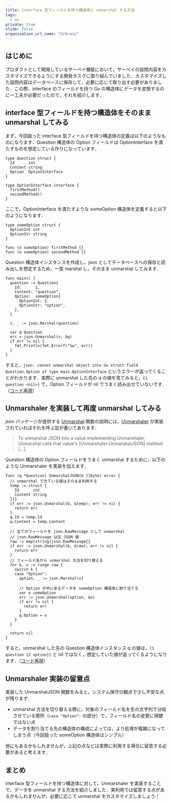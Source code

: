 ```yaml
---
title: interface 型フィールドを持つ構造体に unmarshal する方法
tags:
  - Go
private: true
slide: false
organization_url_name: "hrbrain"
---
```


## はじめに
プロダクトとして開発しているサーベイ機能において，サーベイの設問内容をカスタマイズできるようにする開発タスクに取り組んでいました．カスタマイズした設問内容はデータベースに保存して，必要に応じて取り出す必要がありました．この際，interface のフィールドを持つ Go の構造体にデータを変換するのに一工夫が必要だったので，それを紹介します．

## interface 型フィールドを持つ構造体をそのまま unmarshal してみる
まず，今回扱った interface 型フィールドを持つ構造体の定義は以下のようなものになります．Question 構造体の Option フィールドは OptionInterface を満たすものを想定している作りになっています．
```golang
type Question struct {
  Id      int
  Content string
  Option  OptionInterface
}

type OptionInterface interface {
  firstMethod()
  secondMethod()
}
```

ここで，OptionInterface を満たすような someOption 構造体を定義すると以下のようになります．
```golang
type someOption struct {
  OptionInt int
  OptionStr string
}

func (o someOption) firstMethod {}
func (o someOption) secondMethod {}
```

Question 構造体インスタンスを作成し，json としてデータベースへの保存と読み出しを想定するため，一度 marshal し，そのまま unmarshal してみます．
```golang
func main() {
  question := Question{
    Id:      1,
    Content: "question",
    Option:  someOption{
      OptionInt: 2,
      OptionStr: "option",
    },
  }

  v, _ := json.Marshal(question)

  var q Question
  err = json.Unmarshal(v, &q)
  if err != nil {
    fmt.Println(fmt.Errorf("%w", err))
  }
}
```

すると，`json: cannot unmarshal object into Go struct field Question.Option of type main.OptionInterface` というエラーが返ってくることがわかります．実際に unmarshal した先の q の値を見てみると，`{1 question <nil>}` で，Option フィールドが nil でうまく読み出せていないです．（[コード再現](https://go.dev/play/p/e3Cruwq1F0x)）

## Unmarshaler を実装して再度 unmarshal してみる
json パッケージが提供する [Unmarshal](https://pkg.go.dev/encoding/json#Unmarshal) 関数の説明には，[Unmarshaler](https://pkg.go.dev/encoding/json#Unmarshaler) が実装されていればそれを呼ぶ旨が書いてあります．
> To unmarshal JSON into a value implementing Unmarshaler, Unmarshal calls that value's [Unmarshaler.UnmarshalJSON] method [...].

Question 構造体の Option フィールドをうまく unmarshal するために，以下のような Unmarshaler を実装を加えます．
```golang
func (q *Question) UnmarshalJSON(b []byte) error {
  // unmarshal できている値はそのまま利用する
  temp := struct {
    Id      int
    Content string
  }{}
  if err := json.Unmarshal(b, &temp); err != nil {
    return err
  }
  q.Id = temp.Id
  q.Content = temp.Content

  // 全てのフィールドを json.RawMessage として unmarshal
  // json.RawMessage は生 JSON 値
  raw := map[string]json.RawMessage{}
  if err := json.Unmarshal(b, &raw); err != nil {
    return err
  }
  // フィールド名から unmarshal 方法を切り替える
  for k, v := range raw {
    switch k {
    case "Option":
      option, _ := json.Marshal(v)

      // Option の中にあるデータを someOption 構造体に割り当てる
      var o someOption
      err := json.Unmarshal(option, &o)
      if err != nil {
        return err
      }
      q.Option = o
    }
  }

  return nil
}
```

すると，unmarshal した先の Question 構造体インスタンス q の値は，`{1 question {2 option}}` と nil ではなく，想定していた値が返ってくるようになります．（[コード再現](https://go.dev/play/p/5lPVcpC-iHT)）

## Unmarshaler 実装の留意点
実装した UnmarshalJSON 関数をみると，システム保守の観点で少し不安な点が残ります．
- unmarshal 方法を切り替える際に，対象のフィールド名を生の文字列で分岐させている箇所（`case "Option":` の部分）で，フィールド名の変更に頑健ではない点
- データを割り当てる先の構造体の構成によっては，より処理が複雑になってしまう点（今回扱った someOption 構造体はシンプル）

他にもあるかもしれませんが，上記の点などは実際に利用する場合に留意する必要があると考えます．

## まとめ
interface 型フィールドを持つ構造体に対して，Unmarshaler を実装することで，データを unmarshal する方法を紹介しました．実利用では留意する点があるかもしれませんが，必要に応じて unmarshal をカスタマイズしましょう！
